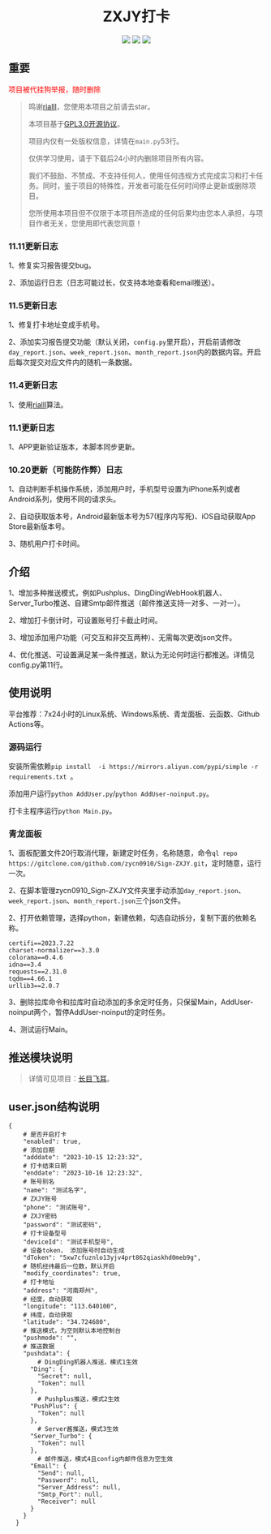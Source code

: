 <h1 align="center">ZXJY打卡</h1>

<p align="center"><a href="https://www.gnu.org/licenses/gpl-3.0.zh-cn.html"><img src="https://img.shields.io/badge/Licenses-GPL3.0-brightgreen"></a> <a href="https://www.python.org/"><img src="https://img.shields.io/badge/Language-Python-brightgreen"></a>    <a href="https://github.com/rialll/fuckZXJY"><img src="https://img.shields.io/badge/Thank-rialll-red"></a></p>

## 重要
<font color="red">项目被代挂狗举报，随时删除</font>
>鸣谢[rialll](https://github.com/rialll/fuckZXJY)，您使用本项目之前请去star。
> 
>本项目基于[GPL3.0开源协议](https://www.gnu.org/licenses/gpl-3.0.zh-cn.html)。
> 
> 项目内仅有一处版权信息，详情在`main.py`53行。
> 
> 仅供学习使用，请于下载后24小时内删除项目所有内容。
> 
> 我们不鼓励、不赞成、不支持任何人，使用任何违规方式完成实习和打卡任务。同时，鉴于项目的特殊性，开发者可能在任何时间停止更新或删除项目。
> 
> 您所使用本项目但不仅限于本项目所造成的任何后果均由您本人承担，与项目作者无关，您使用即代表您同意！

### 11.11更新日志
1、修复实习报告提交bug。

2、添加运行日志（日志可能过长，仅支持本地查看和email推送）。

### 11.5更新日志
1、修复打卡地址变成手机号。

2、添加实习报告提交功能（默认关闭，`config.py`里开启），开启前请修改`day_report.json`、`week_report.json`、`month_report.json`内的数据内容。开启后每次提交对应文件内的随机一条数据。

### 11.4更新日志
1、使用[rialll](https://github.com/fuckZXJY)算法。

### 11.1更新日志
1、APP更新验证版本，本脚本同步更新。

### 10.20更新（可能防作弊）日志
1、自动判断手机操作系统，添加用户时，手机型号设置为iPhone系列或者Android系列，使用不同的请求头。

2、自动获取版本号，Android最新版本号为57(程序内写死)、iOS自动获取App Store最新版本号。

3、随机用户打卡时间。

## 介绍
1、增加多种推送模式，例如Pushplus、DingDingWebHook机器人、Server_Turbo推送、自建Smtp邮件推送（邮件推送支持一对多、一对一）。

2、增加打卡倒计时，可设置账号打卡截止时间。

3、增加添加用户功能（可交互和非交互两种）、无需每次更改json文件。

4、优化推送、可设置满足某一条件推送，默认为无论何时运行都推送。详情见config.py第11行。


## 使用说明

平台推荐：7x24小时的Linux系统、Windows系统、青龙面板、云函数、Github Actions等。

### 源码运行

安装所需依赖```pip install  -i https://mirrors.aliyun.com/pypi/simple -r requirements.txt ```。

添加用户运行`python AddUser.py`/`python AddUser-noinput.py`。

打卡主程序运行`python Main.py`。

### 青龙面板

1、面板配置文件20行取消代理，新建定时任务，名称随意，命令```ql repo https://gitclone.com/github.com/zycn0910/Sign-ZXJY.git```，定时随意，运行一次。

2、在脚本管理zycn0910_Sign-ZXJY文件夹里手动添加`day_report.json`、`week_report.json`、`month_report.json`三个json文件。

2、打开依赖管理，选择python，新建依赖，勾选自动拆分，复制下面的依赖名称。
```
certifi==2023.7.22
charset-normalizer==3.3.0
colorama==0.4.6
idna==3.4
requests==2.31.0
tqdm==4.66.1
urllib3==2.0.7
```

3、删除拉库命令和拉库时自动添加的多余定时任务，只保留Main，AddUser-noinput两个，暂停AddUser-noinput的定时任务。

4、测试运行Main。

## 推送模块说明

>详情可见项目：[长目飞耳](https://github.com/zycn0910/Message-Push)。

## user.json结构说明

```
{
    # 是否开启打卡
    "enabled": true,
    # 添加日期
    "adddate": "2023-10-15 12:23:32",
    # 打卡结束日期
    "enddate": "2023-10-16 12:23:32",
    # 账号别名
    "name": "测试名字",
    # ZXJY账号
    "phone": "测试账号",
    # ZXJY密码
    "password": "测试密码",
    # 打卡设备型号
    "deviceId": "测试手机型号",
    # 设备token， 添加账号时自动生成
    "dToken": "5xw7cfuznlo13yjv4prt862qiaskhd0meb9g",
    # 随机经纬最后一位数，默认开启
    "modify_coordinates": true,
    # 打卡地址
    "address": "河南郑州",
    # 经度，自动获取
    "longitude": "113.640100",
    # 纬度，自动获取
    "latitude": "34.724680",
    # 推送模式，为空则默认本地控制台
    "pushmode": "",
    # 推送数据
    "pushdata": {
        # DingDing机器人推送，模式1生效
      "Ding": {
        "Secret": null,
        "Token": null
      },
        # Pushplus推送，模式2生效
      "PushPlus": {
        "Token": null
      },
        # Server酱推送，模式3生效
      "Server_Turbo": {
        "Token": null
      },
        # 邮件推送，模式4且config内邮件信息为空生效
      "Email": {
        "Send": null,
        "Password": null,
        "Server_Address": null,
        "Smtp_Port": null,
        "Receiver": null
      }
    }
  }
```
